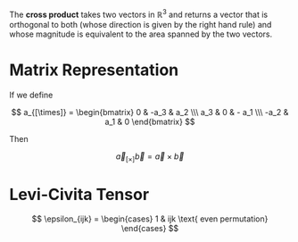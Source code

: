 The **cross product** takes two vectors in $\mathbb{R}^3$ and returns a vector that is orthogonal to both (whose direction is given by the right hand rule) and whose magnitude is equivalent to the area spanned by the two vectors.

# Matrix Representation

If we define

$$
a_{[\times]} = \begin{bmatrix}
0 & -a_3 & a_2 \\\
a_3 & 0 & - a_1 \\\
-a_2 & a_1 & 0
\end{bmatrix}
$$

Then 

$$
\vec{a}_{[\times]}\vec{b} = \vec{a}\times\vec{b}
$$

# Levi-Civita Tensor

$$
\epsilon_{ijk} = \begin{cases}
1 & ijk \text{ even permutation}
\end{cases}
$$